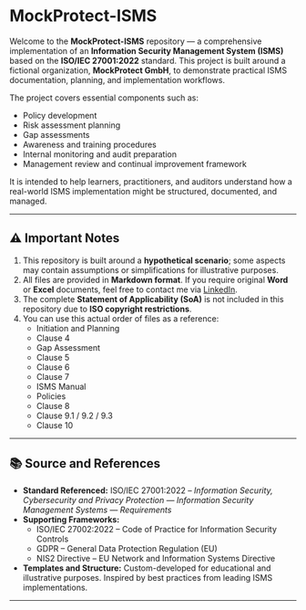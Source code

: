 # MockProtect-ISMS

Welcome to the **MockProtect-ISMS** repository — a comprehensive implementation of an **Information Security Management System (ISMS)** based on the **ISO/IEC 27001:2022** standard. This project is built around a fictional organization, **MockProtect GmbH**, to demonstrate practical ISMS documentation, planning, and implementation workflows.

The project covers essential components such as:
- Policy development
- Risk assessment planning
- Gap assessments
- Awareness and training procedures
- Internal monitoring and audit preparation
- Management review and continual improvement framework

It is intended to help learners, practitioners, and auditors understand how a real-world ISMS implementation might be structured, documented, and managed.

---

## ⚠️ Important Notes

1. This repository is built around a **hypothetical scenario**; some aspects may contain assumptions or simplifications for illustrative purposes.
2. All files are provided in **Markdown format**. If you require original **Word** or **Excel** documents, feel free to contact me via [LinkedIn](www.linkedin.com/in/shahaan-umer-a7a051143).
3. The complete **Statement of Applicability (SoA)** is not included in this repository due to **ISO copyright restrictions**.
4. You can use this actual order of files as a reference:
   - Initiation and Planning
   - Clause 4
   - Gap Assessment
   - Clause 5
   - Clause 6
   - Clause 7
   - ISMS Manual
   - Policies
   - Clause 8
   - Clause 9.1 / 9.2 / 9.3
   - Clause 10

---

## 📚 Source and References

- **Standard Referenced:** ISO/IEC 27001:2022 – *Information Security, Cybersecurity and Privacy Protection — Information Security Management Systems — Requirements*
- **Supporting Frameworks:**  
  - ISO/IEC 27002:2022 – Code of Practice for Information Security Controls  
  - GDPR – General Data Protection Regulation (EU)  
  - NIS2 Directive – EU Network and Information Systems Directive  
- **Templates and Structure:** Custom-developed for educational and illustrative purposes. Inspired by best practices from leading ISMS implementations.

---

